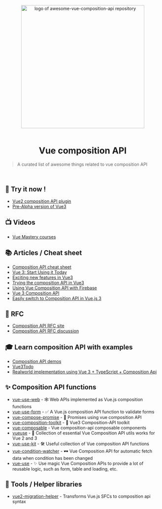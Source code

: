 <p align="center">
  <br>
  <img width="400" src="./awesome-vue.svg" alt="logo of awesome-vue-composition-api repository">
  <br>
  <br>
</p>
<h1 align="center">Vue composition API</h1>


> A curated list of awesome things related to vue composition API

<br>

## 🚀 Try it now !

- [Vue2 composition API plugin](https://github.com/vuejs/composition-api)
- [Pre-Alpha version of Vue3](https://github.com/vuejs/vue-next)

## 📺 Videos

- [Vue Mastery courses](https://www.vuemastery.com/courses/vue-3-essentials/why-the-composition-api/)

## 📚 Articles / Cheat sheet

- [Composition API cheat sheet](https://www.vuemastery.com/vue-3-cheat-sheet/)
- [Vue 3: Start Using it Today](https://www.vuemastery.com/blog/vue-3-start-using-it-today/)
- [Exciting new features in Vue3](https://vueschool.io/articles/vuejs-tutorials/exciting-new-features-in-vue-3/)
- [Trying the composition API in Vue3](https://dev.to/dasdaniel/composition-api-in-vue3-2ob6)
- [Using Vue Composition API with Firebase](https://dev.to/aaronksaunders/using-vue-composition-api-with-firebase-1oib)
- [Vue 3 Composition API](https://rimdev.io/vue-3-composition-api/)
- [Easily switch to Composition API in Vue.js 3](https://vuedose.tips/tips/easily-switch-to-composition-api-in-vuejs-3/)

## 📄 RFC

- [Composition API RFC site](https://vue-composition-api-rfc.netlify.com/)
- [Composition API RFC discussion](https://github.com/vuejs/rfcs/pull/78)

## 🎓 Learn composition API with examples

- [Composition API demos](https://github.com/LinusBorg/composition-api-demos)
- [Vue3Todo](https://github.com/ShetlandJ/Vue3Todo)
- [Realworld implementation using Vue 3 + TypeScript + Composition Api](https://github.com/mutoe/vue3-realworld-example-app) 

## ✨ Composition API functions

- [vue-use-web](https://github.com/logaretm/vue-use-web) - 🕸 Web APIs implemented as Vue.js composition functions
- [vue-use-form](https://github.com/logaretm/vue-use-form) - ✅ A Vue.js composition API function to validate forms
- [vue-compose-promise](https://github.com/posva/vue-compose-promise) - 💝 Promises using vue composition API
- [vue-composition-toolkit](https://github.com/shuidi-fed/vue-composition-toolkit) - 💚 Vue3 Composition-API toolkit
- [vue-composable](https://github.com/pikax/vue-composable) - Vue composition-api composable components
- [vueuse](https://github.com/antfu/vueuse) - 🧰 Collection of essential Vue Composition API utils works for Vue 2 and 3
- [vue-use-kit](https://github.com/microcipcip/vue-use-kit) - 🛠️ Useful collection of Vue composition API functions
- [vue-condition-watcher](https://github.com/runkids/vue-condition-watcher) - 🕶 Vue Composition API for automatic fetch data when condition has been changed
- [vue-use](https://github.com/openfext/vue-use) - ✨ Use magic Vue Composition APIs to provide a lot of reusable logic, such as form, table and loading, etc.

## 🔧 Tools / Helper libraries

- [vue2-migration-helper](https://github.com/mubaidr/vue2-migration-helper) - Transforms Vue.js SFCs to composition api syntax
